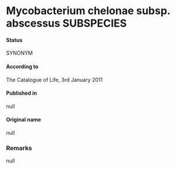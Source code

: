 # Mycobacterium chelonae subsp. abscessus SUBSPECIES

#### Status
SYNONYM

#### According to
The Catalogue of Life, 3rd January 2011

#### Published in
null

#### Original name
null

### Remarks
null